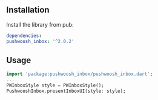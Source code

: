 ## Installation

Install the library from pub:

```yaml
dependencies:
pushwoosh_inbox: '^2.0.2'
```

## Usage
```dart
import 'package:pushwoosh_inbox/pushwoosh_inbox.dart';
...
PWInboxStyle style = PWInboxStyle();
PushwooshInbox.presentInboxUI(style: style);
```
